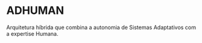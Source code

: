 # ADHUMAN
Arquitetura híbrida que combina a autonomia de Sistemas Adaptativos com a expertise Humana.
